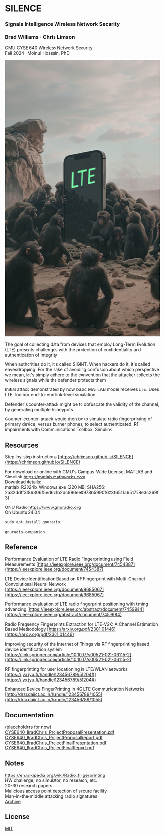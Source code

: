 # SILENCE

### Signals Intelligence Wireless Network Security
### Brad Williams · Chris Limson
GMU CYSE 640 Wireless Network Security  
Fall 2024 · Moinul Hossain, PhD  

![](images/monolith.jpg)

The goal of collecting data from devices that employ Long-Term Evolution (LTE) presents challenges with the protection of confidentiality and authentication of integrity

When authorities do it, it's called SIGINT. When hackers do it, it's called eavesdropping.
For the sake of avoiding confusion about which perspective we mean, let's simply adhere to the convention that the attacker collects the wireless signals while the defender protects them

Initial attack demonstrated by how basic MATLAB model receives LTE. Uses LTE Toolbox end-to-end link-level simulation

Defender's counter-attack might be to obfuscate the validity of the channel, by generating multiple honeypots

Counter-counter-attack would then be to simulate radio fingerprinting of primary device, versus burner phones, to select authenticated. RF impairments with Communications Toolbox, Simulink


## Resources

Step-by-step instructions [https://chrimson.github.io/SILENCE](https://chrimson.github.io/SILENCE)

For download or online with GMU's Campus-Wide License, MATLAB and Simulink https://matlab.mathworks.com  
Download details:  
matlab_R2024b_Windows.exe (220 MB; SHA256: 2a32ddff3186306f5ed6c1b2dc996ee0978b5990f623f6511a651728e3c269f3)

GNU Radio https://www.gnuradio.org  
On Ubuntu 24.04  
```
sudo apt install gnuradio

gnuradio-companion
```


## Reference

Performance Evaluation of LTE Radio Fingerprinting using Field Measurements [https://ieeexplore.ieee.org/document/7454387](https://ieeexplore.ieee.org/document/7454387)

LTE Device Identification Based on RF Fingerprint with Multi-Channel Convolutional Neural Network [https://ieeexplore.ieee.org/document/9685067](https://ieeexplore.ieee.org/document/9685067)

Performance evaluation of LTE radio fingerprint positioning with timing advancing [https://ieeexplore.ieee.org/abstract/document/7459984](https://ieeexplore.ieee.org/abstract/document/7459984)

Radio Frequency Fingerprints Extraction for LTE-V2X: A Channel Estimation Based Methodology [https://arxiv.org/pdf/2301.01446](https://arxiv.org/pdf/2301.01446)

Improving security of the Internet of Things via RF fingerprinting based device identification system [https://link.springer.com/article/10.1007/s00521-021-06115-2](https://link.springer.com/article/10.1007/s00521-021-06115-2)

RF fingerprinting for user locationing in LTE/WLAN networks [https://jyx.jyu.fi/handle/123456789/51204#](https://jyx.jyu.fi/handle/123456789/51204#)

Enhanced Device FingerPrinting in 4G LTE Communication Networks [http://drsr.daiict.ac.in/handle/123456789/1055](http://drsr.daiict.ac.in/handle/123456789/1055)


## Documentation
(placeholders for now)  
[CYSE640_BradChris_ProjectProposalPresentation.pdf](docs/CYSE640_BradChris_ProjectProposalPresentation.pdf)  
[CYSE640_BradChris_ProjectProposalReport.pdf](docs/CYSE640_BradChris_ProjectProposalReport.pdf)  
[CYSE640_BradChris_ProjectFinalPresentation.pdf](docs/CYSE640_BradChris_ProjectFinalPresentation.pdf)  
[CYSE640_BradChris_ProjectFinalReport.pdf](docs/CYSE640_BradChris_ProjectFinalReport.pdf)  


## Notes

https://en.wikipedia.org/wiki/Radio_fingerprinting  
HW challenge, no simulator, no research, etc.  
20-30 research papers  
Malicious access point detection of secure facility  
Man-in-the-middle attacking radio signatures  
[Archive](archive.md)


## License
[MIT](LICENSE)
